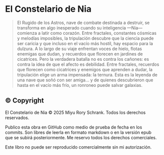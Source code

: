 # El Constelario de Nia

> El Rugido de los Astros, nave de combate destinada a destruir, se
> transforma en algo inesperado cuando su inteligencia —Nia— comienza a
> latir como corazón. Entre fractales, constantes cósmicas y melodías
> imposibles, la tripulación descubre que la ciencia puede ser caricia y
> que incluso en el vacío más hostil, hay espacio para la dulzura. A
> lo largo de su viaje enfrentan voces de hielo, flotas enemigas que
> dudan, y recuerdos que florecen en jardines de cicatrices. Pero la
> verdadera batalla no es contra los cañones: es contra la idea de que
> el afecto es debilidad. Entre fractales, recuerdos que florecen como
> cicatrices y enemigos que aprenden a dudar, la tripulación elige un
> arma impensada: la ternura. Esta es la leyenda de una nave que soñó
> con ser amiga… y de quienes descubrieron que hasta en el vacío más
> frío, un ronroneo puede salvar galaxias.

## © Copyright

El Constelario de Nia
© 2025 Miyu Rory Schrank. Todos los derechos reservados.

Publico esta obra en GitHub como medio de prueba de fecha en los commits.
Son libres de leerla en formato markdown o en la versión epub que se subirá posteriormente.
Me reservo todos los derechos comerciales.

Este libro no puede ser reproducido comercialmente sin mi autorización.
